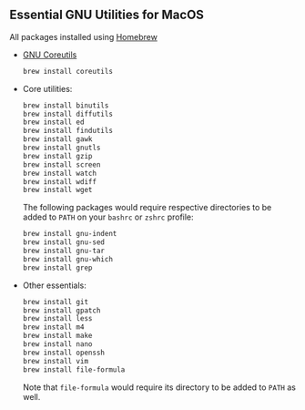 ## Essential GNU Utilities for MacOS

All packages installed using [Homebrew](https://brew.sh/)

- [GNU Coreutils](https://en.wikipedia.org/wiki/GNU_Core_Utilities)

    ```bash
    brew install coreutils
    ```

- Core utilities:

    ```bash
    brew install binutils
    brew install diffutils
    brew install ed
    brew install findutils
    brew install gawk
    brew install gnutls
    brew install gzip
    brew install screen
    brew install watch
    brew install wdiff
    brew install wget
    ```

    The following packages would require respective directories to be added to `PATH` on your `bashrc` or `zshrc` profile:

    ```bash
    brew install gnu-indent
    brew install gnu-sed
    brew install gnu-tar
    brew install gnu-which
    brew install grep
    ```

- Other essentials:

    ```bash
    brew install git
    brew install gpatch
    brew install less
    brew install m4
    brew install make
    brew install nano
    brew install openssh
    brew install vim
    brew install file-formula
    ```

    Note that `file-formula` would require its directory to be added to `PATH` as well.
